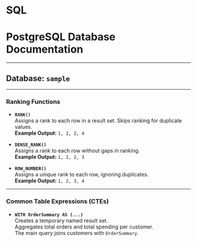 # SQL

# PostgreSQL Database Documentation

---

## Database: `sample`

---

### Ranking Functions

- **`RANK()`**  
    Assigns a rank to each row in a result set. Skips ranking for duplicate values.  
    **Example Output:** `1, 2, 2, 4`

- **`DENSE_RANK()`**  
    Assigns a rank to each row without gaps in ranking.  
    **Example Output:** `1, 2, 2, 3`

- **`ROW_NUMBER()`**  
    Assigns a unique rank to each row, ignoring duplicates.  
    **Example Output:** `1, 2, 3, 4`

---

### Common Table Expressions (CTEs)

- **`WITH OrderSummary AS (...)`**  
    Creates a temporary named result set.  
    Aggregates total orders and total spending per customer.  
    The main query joins customers with `OrderSummary`.